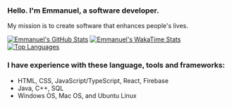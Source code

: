 ### Hello. I'm Emmanuel, a software developer.
My mission is to create software that enhances people's lives.

[![Emmanuel's GitHub Stats](https://github.com/emmanuel-abreu/github-readme-stats)](https://github-readme-stats.vercel.app/api?username=emmanuel-abreu&count_private=true&theme=merko&show_icons=true)
[![Emmanuel's WakaTime Stats](https://github-readme-stats.vercel.app/api/wakatime?username=emmanuel-abreu/)](https://github.com/emmanuel-abreu/github-readme-stats)
[![Top Languages](https://github-readme-stats.vercel.app/api/top-langs/?username=emmanuel-abreu&layout=compact)](https://github.com/emmanuel-abreu/github-readme-stats)
### I have experience with these language, tools and frameworks:
- HTML, CSS, JavaScript/TypeScript, React, Firebase
- Java, C++, SQL
- Windows OS, Mac OS, and Ubuntu Linux

<!--
**Emmanuel-Abreu/emmanuel-abreu** is a ✨ _special_ ✨ repository because its `README.md` (this file) appears on your GitHub profile.

Here are some ideas to get you started:

- 🔭 I’m currently working on ...
  - Web scraper / crawler that displays analytics/ stats
  - budget app from freecodecamp python course, but using golang?

- 🌱 I’m currently learning ...
- 👯 I’m looking to collaborate on ...
- 🤔 I’m looking for help with ...
- 💬 Ask me about ...
- 📫 How to reach me: ...
- 😄 Pronouns: ...
- ⚡ Fun fact: ...
-->

